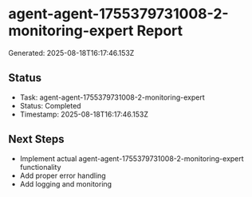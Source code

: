 # agent-agent-1755379731008-2-monitoring-expert Report

Generated: 2025-08-18T16:17:46.153Z

## Status
- Task: agent-agent-1755379731008-2-monitoring-expert
- Status: Completed
- Timestamp: 2025-08-18T16:17:46.153Z

## Next Steps
- Implement actual agent-agent-1755379731008-2-monitoring-expert functionality
- Add proper error handling
- Add logging and monitoring

